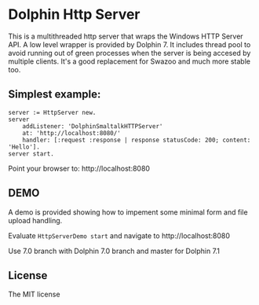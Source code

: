 # Dolphin Http Server

This is a multithreaded http server that wraps the Windows HTTP Server API. A low level wrapper is provided by Dolphin 7.
It includes thread pool to avoid running out of green processes when the server is being accesed by multiple clients.
It's a good replacement for Swazoo and much more stable too.

## Simplest example:
```
server := HttpServer new.
server
	addListener: 'DolphinSmaltalkHTTPServer'
	at: 'http://localhost:8080/'
	handler: [:request :response | response statusCode: 200; content: 'Hello'].
server start.
```
Point your browser to: http://localhost:8080

## DEMO
A demo is provided showing how to impement some minimal form and file upload handling.

Evaluate `HttpServerDemo start` and navigate to http://localhost:8080

Use 7.0 branch with Dolphin 7.0 branch and master for Dolphin 7.1

## License
The MIT license